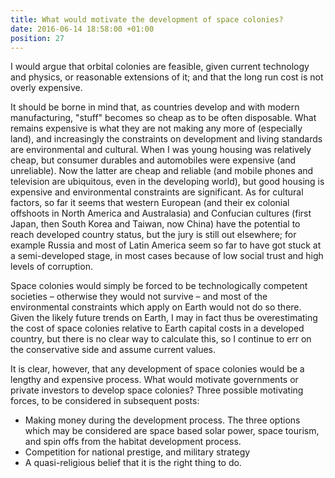 ```yaml
---
title: What would motivate the development of space colonies?
date: 2016-06-14 18:58:00 +01:00
position: 27
---
```


I would argue that orbital colonies are feasible, given current technology and physics, or reasonable extensions of it; and that the long run cost is not overly expensive.

It should be borne in mind that, as countries develop and with modern manufacturing, "stuff" becomes so cheap as to be often disposable. What remains expensive is what they are not making any more of (especially land), and increasingly the constraints on development and living standards are environmental and cultural. When I was young housing was relatively cheap, but consumer durables and automobiles were expensive (and unreliable). Now the latter are cheap and reliable (and mobile phones and television are ubiquitous, even in the developing world), but good housing is expensive and environmental constraints are significant. As for cultural factors, so far it seems that western European (and their ex colonial offshoots in North America and Australasia) and Confucian cultures (first Japan, then South Korea and Taiwan, now China) have the potential to reach developed country status, but the jury is still out elsewhere; for example Russia and most of Latin America seem so far to have got stuck at a semi-developed stage, in most cases because of low social trust and high levels of corruption.

Space colonies would simply be forced to be technologically competent societies – otherwise they would not survive – and most of the environmental constraints which apply on Earth would not do so there. Given the likely future trends on Earth, I may in fact thus be overestimating the cost of space colonies relative to Earth capital costs in a developed country, but there is no clear way to calculate this, so I continue to err on the conservative side and assume current values.

It is clear, however, that any development of space colonies would be a lengthy and expensive process. What would motivate governments or private investors to develop space colonies? Three possible motivating forces, to be considered in subsequent posts:

- Making money during the development process. The three options which may be considered are space based solar power, space tourism, and spin offs from the habitat development process.
- Competition for national prestige, and military strategy
- A quasi-religious belief that it is the right thing to do.
